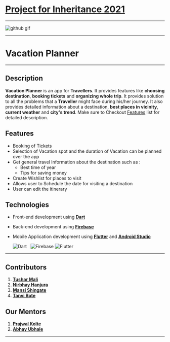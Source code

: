 # [Project for Inheritance 2021](https://www.communityofcoders.in/events/610b7cb486b1a2498d7f0a6c)
___
![github gif](https://user-images.githubusercontent.com/82898989/132995860-93bb0b24-8e53-412f-af7a-1724c1d6016e.gif)
___
# Vacation Planner
___
## Description
**Vacation Planner** is an app for **Travellers**. It provides features like **choosing destination**, **booking tickets** and **organizing whole trip**. It provides solution to all the problems that a **Traveller** might face during his/her journey. It also provides detailed information about a destination, **best places in vicinity**, **current weather** and **city's trend**. Make sure to Checkout [Features](#Features) list for detailed description.
## Features 
- Booking of Tickets 
- Selection of Vacation spot and the duration of Vacation
can be planned over the app
- Get general travel Information
about the destination such as :
  + Best time of year
  + Tips for saving money
- Create Wishlist for places to visit
- Allows user to Schedule the date for visiting a destination
- User can edit the itinerary
## Technologies
- Front-end development using [**Dart**](https://dart.dev/)
- Back-end development using [**Firebase**](https://firebase.google.com/)
- Mobile Application development using [**Flutter**](https://flutter.dev/docs) and [**Android Studio**](https://developer.android.com/studio)

  ![Dart](https://www.vectorlogo.zone/logos/dartlang/dartlang-icon.svg)&nbsp;&nbsp;&nbsp;![Firebase]( https://www.vectorlogo.zone/logos/firebase/firebase-icon.svg) ![Flutter](https://www.vectorlogo.zone/logos/flutterio/flutterio-icon.svg)
 ___
 ## Contributors 
 1. [**Tushar Mali**](https://github.com/7-USH)
 2. [**Nirbhay Hanjura**](https://github.com/botnirbhay)
 3. [**Mansi Shingate**](https://github.com/Mansi-Shingate)
 4. [**Tanvi Bote**](https://github.com/tanvibote)
## Our Mentors
1. [**Prajwal Kolte**](https://github.com/prajwalkolte8301)
2. [**Abhay Ubhale**](https://github.com/abby3010)
___
 










